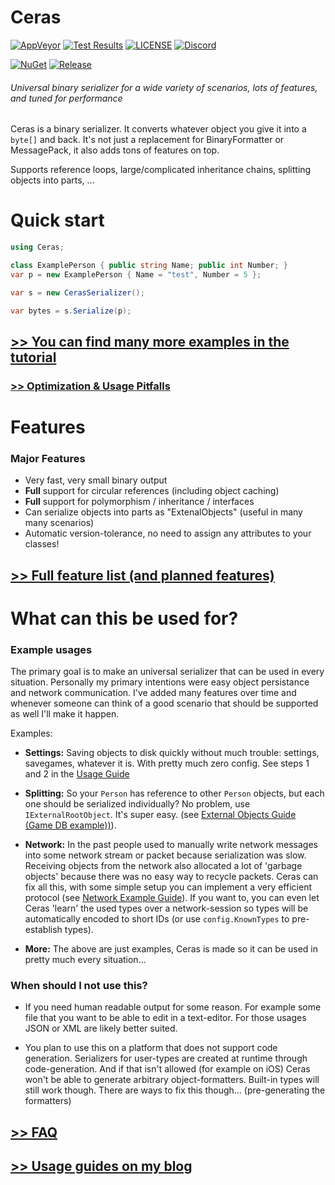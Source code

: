 # Ceras

[![AppVeyor](https://ci.appveyor.com/api/projects/status/github/rikimaru0345/Ceras?branch=master&svg=true)](https://ci.appveyor.com/project/rikimaru0345/ceras/build/artifacts)  [![Test Results](https://img.shields.io/appveyor/tests/rikimaru0345/ceras.svg)](https://ci.appveyor.com/project/rikimaru0345/ceras/build/tests) [![LICENSE](https://img.shields.io/github/license/rikimaru0345/Ceras.svg)](https://github.com/rikimaru0345/Ceras/blob/master/LICENSE) [![Discord](https://discordapp.com/api/guilds/367211057787305985/embed.png)](https://discord.gg/FGaCX4c)

[![NuGet](https://img.shields.io/nuget/v/Ceras.svg?logo=nuget&logoColor=ddd)](https://www.nuget.org/packages/Ceras/)  [![Release](https://img.shields.io/badge/download-70kb%20%5Brelease.zip%5D-blue.svg?logo=appveyor )](https://ci.appveyor.com/project/rikimaru0345/ceras/build/artifacts) 



###### Universal binary serializer for a wide variety of scenarios, lots of features, and tuned for performance 
Ceras is a binary serializer. It converts whatever object you give it into a `byte[]` and back.
It's not just a replacement for BinaryFormatter or MessagePack, it also adds tons of features on top. 

Supports reference loops, large/complicated inheritance chains, splitting objects into parts, ...

# Quick start

```csharp
using Ceras;

class ExamplePerson { public string Name; public int Number; }
var p = new ExamplePerson { Name = "test", Number = 5 };

var s = new CerasSerializer();

var bytes = s.Serialize(p);
```

## [**>> You can find many more examples in the tutorial**](https://github.com/rikimaru0345/Ceras/blob/master/LiveTesting/Tutorial.cs)

### [**>> Optimization & Usage Pitfalls**](https://github.com/rikimaru0345/Ceras/wiki/Optimization-&-Pitfalls)


# Features

### Major Features
- Very fast, very small binary output
- **Full** support for circular references (including object caching)
- **Full** support for polymorphism / inheritance / interfaces
- Can serialize objects into parts as "ExtenalObjects" (useful in many many scenarios)
- Automatic version-tolerance, no need to assign any attributes to your classes!

## [**>> Full feature list (and planned features)**](https://github.com/rikimaru0345/Ceras/wiki/Full-feature-list-&-planned-features)



# What can this be used for?

### Example usages
The primary goal is to make an universal serializer that can be used in every situation.
Personally my primary intentions were easy object persistance and network communication.
I've added many features over time and whenever someone can think of a good scenario that should be supported as well I'll make it happen. 

Examples:
- **Settings:**
Saving objects to disk quickly without much trouble: settings, savegames, whatever it  is. With pretty much zero config.
See steps 1 and 2 in the [Usage Guide](https://github.com/rikimaru0345/Ceras/blob/5593ed603630275906dec831eef19564d0a5d94c/LiveTesting/Tutorial.cs#L21)

- **Splitting:**
So your `Person` has reference to other `Person` objects, but each one should be serialized individually?
No problem, use `IExternalRootObject`. It's super easy. (see [External Objects Guide (Game DB example))](https://github.com/rikimaru0345/Ceras/blob/5593ed603630275906dec831eef19564d0a5d94c/LiveTesting/Tutorial.cs#L300)).

- **Network:** 
In the past people used to manually write network messages into some network stream or packet because serialization was slow.
Receiving objects from the network also allocated a lot of 'garbage objects' because there was no easy way to recycle packets.
Ceras can fix all this, with some simple setup you can implement a very efficient protocol (see [Network Example Guide](https://github.com/rikimaru0345/Ceras/blob/5593ed603630275906dec831eef19564d0a5d94c/LiveTesting/Tutorial.cs#L278)).
If you want to, you can even let Ceras 'learn' the used types over a network-session so types will be automatically encoded to short IDs (or use `config.KnownTypes` to pre-establish types).

- **More:**
The above are just examples, Ceras is made so it can be used in pretty much every situation...

### When should I not use this?

- If you need human readable output for some reason. For example some file that you want to be able to edit in a text-editor. For those usages JSON or XML are likely better suited.

- You plan to use this on a platform that does not support code generation. Serializers for user-types are created at runtime through code-generation. And if that isn't allowed (for example on iOS) Ceras won't be able to generate arbitrary object-formatters. Built-in types will still work though. There are ways to fix this though... (pre-generating the formatters)

## [**>> FAQ**](https://github.com/rikimaru0345/Ceras/wiki/FAQ)
## [**>> Usage guides on my blog**](https://rikidev.com/networking-with-ceras-part-1/)



